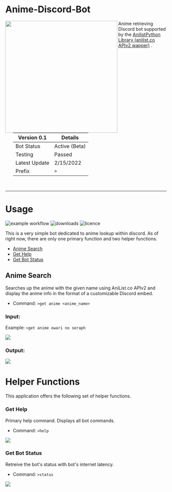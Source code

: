 # Anime-Discord-Bot

<img src="https://i.imgur.com/ZyqkkM0.png" align="left" width="350"/>
<ul>
  Anime retrieving Discord bot supported by the
  <a href="https://github.com/ReZeroE/AnilistPython">AnilistPython Library (anilist.co APIv2 wapper)</a>
  .
  <br><br />
  
Version 0.1 | Details
--- | --- |
Bot Status | Active (Beta)
Testing | Passed
Latest Update | 2/15/2022
Prefix | `>`

</ul>
<br clear="left"/>

***

# Usage
![example workflow](https://github.com/ReZeroE/AnilistPython/actions/workflows/github-actions-demo.yml/badge.svg)
![downloads](https://img.shields.io/github/workflow/status/ReZeroE/AnilistPython/GitHub%20Actions%20Demo)
![licence](https://img.shields.io/github/license/ReZeroE/AnilistPython)

This is a very simple bot dedicated to anime lookup within discord. As of right now, there are only one primary function and two helper functions.
 - [Anime Search](https://github.com/ReZeroE/Anime-Discord-Bot#anime-search)
 - [Get Help](https://github.com/ReZeroE/Anime-Discord-Bot#get-help)
 - [Get Bot Status](https://github.com/ReZeroE/Anime-Discord-Bot#get-bot-status)

## Anime Search
Searches up the anime with the given name using AniList.co APIv2 and display the anime info in the format of a customizable Discord embed.
- Command: `>get anime <anime_name>`

### Input:

Example: `>get anime owari no seraph`

![](https://i.imgur.com/lnWAFUZ.png)

### Output:

![](https://imgur.com/KBPFraU.png)

# Helper Functions
This application offers the following set of helper functions.

### Get Help
Primary help command. Displays all bot commands.
 - Command: `>help`

![](https://imgur.com/1Ir228r.png)

### Get Bot Status
Retreive the bot's status with bot's internet latency.
 - Command: `>status`

![](https://imgur.com/btmDHyJ.png)

